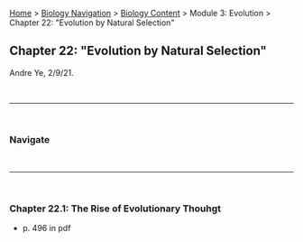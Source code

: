 [Home](https://andre-ye.github.io) > [Biology Navigation](https://andre-ye.github.io/biology/biology_navigation) > [Biology Content](https://andre-ye.github.io/biology/biology_navigation#biology-content) > Module 3: Evolution > Chapter 22: "Evolution by Natural Selection"

## Chapter 22: "Evolution by Natural Selection"
Andre Ye, 2/9/21.

<br>

---

<br>

### Navigate

<br>

---

<br>

### Chapter 22.1: The Rise of Evolutionary Thouhgt

- p. 496 in pdf
